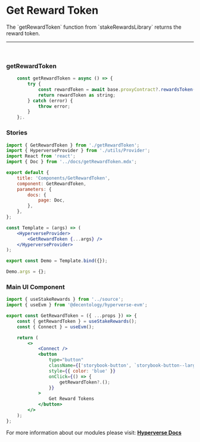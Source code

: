 # Get Reward Token

<p> The `getRewardToken` function from `stakeRewardsLibrary` returns the reward token. </p>

---

<br>

### getRewardToken

```jsx
	const getRewardToken = async () => {
		try {
			const rewardToken = await base.proxyContract?.rewardsToken();
			return rewardToken as string;
		} catch (error) {
			throw error;
		}
	};.
```

### Stories

```jsx
import { GetRewardToken } from './getRewardToken';
import { HyperverseProvider } from './utils/Provider';
import React from 'react';
import { Doc } from '../docs/getRewardToken.mdx';

export default {
	title: 'Components/GetRewardToken',
	component: GetRewardToken,
	parameters: {
		docs: {
			page: Doc,
		},
	},
};

const Template = (args) => (
	<HyperverseProvider>
		<GetRewardToken {...args} />
	</HyperverseProvider>
);

export const Demo = Template.bind({});

Demo.args = {};
```

### Main UI Component

```jsx
import { useStakeRewards } from '../source';
import { useEvm } from '@decentology/hyperverse-evm';

export const GetRewardToken = ({ ...props }) => {
	const { getRewardToken } = useStakeRewards();
	const { Connect } = useEvm();

	return (
		<>
			<Connect />
			<button
				type="button"
				className={['storybook-button', `storybook-button--large`].join(' ')}
				style={{ color: 'blue' }}
				onClick={() => {
					getRewardToken?.();
				}}
			>
				Get Reward Tokens
			</button>
		</>
	);
};
```

For more information about our modules please visit: [**Hyperverse Docs**](docs.hyperverse.dev)
